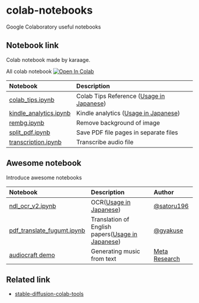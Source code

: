 # colab-notebooks
Google Colaboratory useful notebooks

## Notebook link
Colab notebook made by karaage.

All colab notebook
[![Open In Colab](https://colab.research.google.com/assets/colab-badge.svg)](https://colab.research.google.com/github/karaage0703/colab-notebooks/blob/main)

| Notebook  | Description |
|:-|:-|
| [colab_tips.ipynb](colab_tips.ipynb)  | Colab Tips Reference ([Usage in Japanese](https://karaage.hatenadiary.jp/entry/2018/12/17/073000)) |
| [kindle_analytics.ipynb](kindle_analytics.ipynb)  | Kindle analytics ([Usage in Japanese](https://zenn.dev/karaage0703/articles/3a163290a4bc26)) |
| [rembg.ipynb](rembg.ipynb)  | Remove background of image |
| [split_pdf.ipynb](split_pdf.ipynb)  | Save PDF file pages in separate files |
| [transcription.ipynb](transcription.ipynb)  | Transcribe audio file |


## Awesome notebook
Introduce awesome notebooks

| Notebook  | Description | Author |
|:-|:-|:-|
| [ndl_ocr_v2.ipynb](https://colab.research.google.com/github/nakamura196/ndl_ocr/blob/main/ndl_ocr_v2.ipynb)  | OCR([Usage in Japanese](https://zenn.dev/nakamura196/articles/b6712981af3384))  | [@satoru196](https://twitter.com/satoru196) |
| [pdf_translate_fugumt.ipynb](https://colab.research.google.com/drive/1wz5BfvyJFLI_80rTVPkXM6zrjvUTRaIH?usp=sharing)  | Translation of English papers([Usage in Japanese](https://qiita.com/sakasegawa/items/f50aae7f3acf475411aa))  | [@gyakuse](https://twitter.com/gyakuse) |
| [audiocraft demo](https://github.com/facebookresearch/audiocraft/blob/main/demo.ipynb)  | Generating music from text  | [Meta Research](https://github.com/facebookresearch) |




## Related link
- [stable-diffusion-colab-tools](https://github.com/karaage0703/stable-diffusion-colab-tools)
